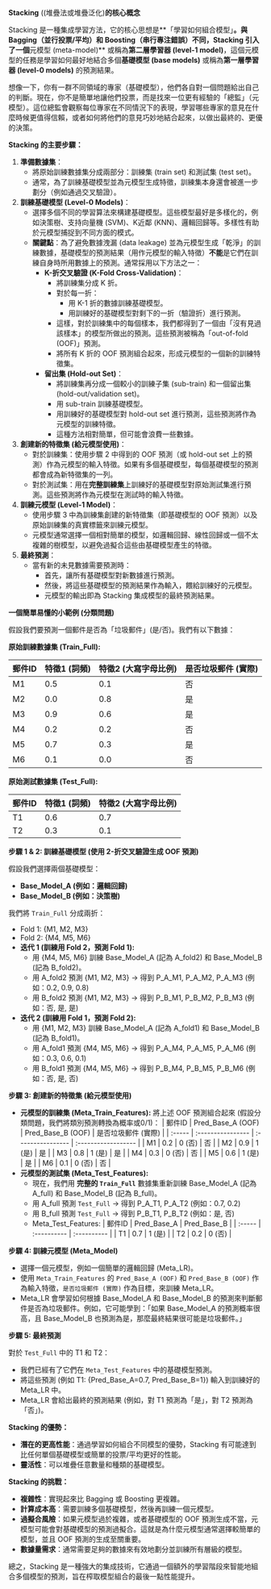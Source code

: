 **Stacking** ((堆疊法或堆疊泛化)**的核心概念**

Stacking 是一種集成學習方法，它的核心思想是**「學習如何組合模型」**。與 Bagging（並行投票/平均）和 Boosting（串行專注錯誤）不同，Stacking 引入了一個**元模型 (meta-model)** 或稱為**第二層學習器 (level-1 model)**，這個元模型的任務是學習如何最好地結合多個**基礎模型 (base models)** 或稱為**第一層學習器 (level-0 models)** 的預測結果。

想像一下，你有一群不同領域的專家（基礎模型），他們各自對一個問題給出自己的判斷。現在，你不是簡單地讓他們投票，而是找來一位更有經驗的「總監」（元模型）。這位總監會觀察每位專家在不同情況下的表現，學習哪些專家的意見在什麼時候更值得信賴，或者如何將他們的意見巧妙地結合起來，以做出最終的、更優的決策。

**Stacking 的主要步驟：**

1. **準備數據集**：
    - 將原始訓練數據集分成兩部分：訓練集 (train set) 和測試集 (test set)。
    - 通常，為了訓練基礎模型並為元模型生成特徵，訓練集本身還會被進一步劃分（例如通過交叉驗證）。
1. **訓練基礎模型 (Level-0 Models)**：
    - 選擇多個不同的學習算法來構建基礎模型。這些模型最好是多樣化的，例如決策樹、支持向量機 (SVM)、K近鄰 (KNN)、邏輯回歸等。多樣性有助於元模型捕捉到不同方面的模式。
    - **關鍵點**：為了避免數據洩漏 (data leakage) 並為元模型生成「乾淨」的訓練數據，基礎模型的預測結果（用作元模型的輸入特徵）**不能**是它們在訓練自身時所用數據上的預測。通常採用以下方法之一：
        - **K-折交叉驗證 (K-Fold Cross-Validation)**：
            - 將訓練集分成 K 折。
            - 對於每一折：
                - 用 K-1 折的數據訓練基礎模型。
                - 用訓練好的基礎模型對剩下的一折（驗證折）進行預測。
            - 這樣，對於訓練集中的每個樣本，我們都得到了一個由「沒有見過該樣本」的模型所做出的預測。這些預測被稱為「out-of-fold (OOF)」預測。
            - 將所有 K 折的 OOF 預測組合起來，形成元模型的一個新的訓練特徵集。
        - **留出集 (Hold-out Set)**：
            - 將訓練集再分成一個較小的訓練子集 (sub-train) 和一個留出集 (hold-out/validation set)。
            - 用 sub-train 訓練基礎模型。
            - 用訓練好的基礎模型對 hold-out set 進行預測，這些預測將作為元模型的訓練特徵。
            - 這種方法相對簡單，但可能會浪費一些數據。
1. **創建新的特徵集 (給元模型使用)**：
    - 對於訓練集：使用步驟 2 中得到的 OOF 預測（或 hold-out set 上的預測）作為元模型的輸入特徵。如果有多個基礎模型，每個基礎模型的預測都會成為新特徵集的一列。
    - 對於測試集：用在**完整訓練集**上訓練好的基礎模型對原始測試集進行預測。這些預測將作為元模型在測試時的輸入特徵。
1. **訓練元模型 (Level-1 Model)**：
    - 使用步驟 3 中為訓練集創建的新特徵集（即基礎模型的 OOF 預測）以及原始訓練集的真實標籤來訓練元模型。
    - 元模型通常選擇一個相對簡單的模型，如邏輯回歸、線性回歸或一個不太複雜的樹模型，以避免過擬合這些由基礎模型產生的特徵。
1. **最終預測**：
    - 當有新的未見數據需要預測時：
        - 首先，讓所有基礎模型對新數據進行預測。
        - 然後，將這些基礎模型的預測結果作為輸入，餵給訓練好的元模型。
        - 元模型的輸出即為 Stacking 集成模型的最終預測結果。

**一個簡單易懂的小範例 (分類問題)**

假設我們要預測一個郵件是否為「垃圾郵件」(是/否)。我們有以下數據：

**原始訓練數據集 (Train_Full):**

| **郵件ID** | **特徵1 (詞頻)** | **特徵2 (大寫字母比例)** | **是否垃圾郵件 (實際)** |
| -------- | ------------ | ---------------- | --------------- |
| M1       | 0.5          | 0.1              | 否               |
| M2       | 0.0          | 0.8              | 是               |
| M3       | 0.9          | 0.6              | 是               |
| M4       | 0.2          | 0.2              | 否               |
| M5       | 0.7          | 0.3              | 是               |
| M6       | 0.1          | 0.0              | 否               |

**原始測試數據集 (Test_Full):**

| **郵件ID** | **特徵1 (詞頻)** | **特徵2 (大寫字母比例)** |
| -------- | ------------ | ---------------- |
| T1       | 0.6          | 0.7              |
| T2       | 0.3          | 0.1              |

**步驟 1 & 2: 訓練基礎模型 (使用 2-折交叉驗證生成 OOF 預測)**

假設我們選擇兩個基礎模型：

- **Base_Model_A (例如：邏輯回歸)**
- **Base_Model_B (例如：決策樹)**

我們將 `Train_Full` 分成兩折：

- Fold 1: {M1, M2, M3}
- Fold 2: {M4, M5, M6}
- **迭代 1 (訓練用 Fold 2，預測 Fold 1):**
    - 用 {M4, M5, M6} 訓練 Base_Model_A (記為 A_fold2) 和 Base_Model_B (記為 B_fold2)。
    - 用 A_fold2 預測 {M1, M2, M3} -> 得到 P_A_M1, P_A_M2, P_A_M3 (例如：0.2, 0.9, 0.8)
    - 用 B_fold2 預測 {M1, M2, M3} -> 得到 P_B_M1, P_B_M2, P_B_M3 (例如：否, 是, 是)
- **迭代 2 (訓練用 Fold 1，預測 Fold 2):**
    - 用 {M1, M2, M3} 訓練 Base_Model_A (記為 A_fold1) 和 Base_Model_B (記為 B_fold1)。
    - 用 A_fold1 預測 {M4, M5, M6} -> 得到 P_A_M4, P_A_M5, P_A_M6 (例如：0.3, 0.6, 0.1)
    - 用 B_fold1 預測 {M4, M5, M6} -> 得到 P_B_M4, P_B_M5, P_B_M6 (例如：否, 是, 否)

**步驟 3: 創建新的特徵集 (給元模型使用)**

- **元模型的訓練集 (Meta_Train_Features):** 將上述 OOF 預測組合起來 (假設分類問題，我們將類別預測轉換為概率或0/1)：
    | 郵件ID | Pred_Base_A (OOF) | Pred_Base_B (OOF) | 是否垃圾郵件 (實際) |
    | :----- | :---------------- | :---------------- | :------------------ |
    | M1     | 0.2               | 0 (否)            | 否                  |
    | M2     | 0.9               | 1 (是)            | 是                  |
    | M3     | 0.8               | 1 (是)            | 是                  |
    | M4     | 0.3               | 0 (否)            | 否                  |
    | M5     | 0.6               | 1 (是)            | 是                  |
    | M6     | 0.1               | 0 (否)            | 否                  |
- **元模型的測試集 (Meta_Test_Features):**
    - 現在，我們用 **完整的 `Train_Full`** 數據集重新訓練 Base_Model_A (記為 A_full) 和 Base_Model_B (記為 B_full)。
    - 用 A_full 預測 `Test_Full` -> 得到 P_A_T1, P_A_T2 (例如：0.7, 0.2)
    - 用 B_full 預測 `Test_Full` -> 得到 P_B_T1, P_B_T2 (例如：是, 否)
    - Meta_Test_Features:
        | 郵件ID | Pred_Base_A | Pred_Base_B |
        | :----- | :---------- | :---------- |
        | T1     | 0.7         | 1 (是)      |
        | T2     | 0.2         | 0 (否)      |

**步驟 4: 訓練元模型 (Meta_Model)**

- 選擇一個元模型，例如一個簡單的邏輯回歸 (Meta_LR)。
- 使用 `Meta_Train_Features` 的 `Pred_Base_A (OOF)` 和 `Pred_Base_B (OOF)` 作為輸入特徵，`是否垃圾郵件 (實際)` 作為目標，來訓練 Meta_LR。
- Meta_LR 會學習如何根據 Base_Model_A 和 Base_Model_B 的預測來判斷郵件是否為垃圾郵件。例如，它可能學到：「如果 Base_Model_A 的預測概率很高，且 Base_Model_B 也預測為是，那麼最終結果很可能是垃圾郵件。」

**步驟 5: 最終預測**

對於 `Test_Full` 中的 T1 和 T2：

- 我們已經有了它們在 `Meta_Test_Features` 中的基礎模型預測。
- 將這些預測 (例如 T1: {Pred_Base_A=0.7, Pred_Base_B=1}) 輸入到訓練好的 Meta_LR 中。
- Meta_LR 會給出最終的預測結果 (例如，對 T1 預測為「是」，對 T2 預測為「否」)。

**Stacking 的優勢：**

- **潛在的更高性能**：通過學習如何組合不同模型的優勢，Stacking 有可能達到比任何單個基礎模型或簡單的投票/平均更好的性能。
- **靈活性**：可以堆疊任意數量和種類的基礎模型。

**Stacking 的挑戰：**

- **複雜性**：實現起來比 Bagging 或 Boosting 更複雜。
- **計算成本高**：需要訓練多個基礎模型，然後再訓練一個元模型。
- **過擬合風險**：如果元模型過於複雜，或者基礎模型的 OOF 預測生成不當，元模型可能會對基礎模型的預測過擬合。這就是為什麼元模型通常選擇較簡單的模型，並且 OOF 預測的生成至關重要。
- **數據量需求**：通常需要足夠的數據來有效地劃分並訓練所有層級的模型。

總之，Stacking 是一種強大的集成技術，它通過一個額外的學習階段來智能地組合多個模型的預測，旨在榨取模型組合的最後一點性能提升。